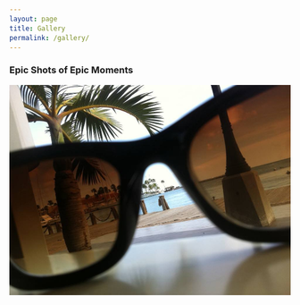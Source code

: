 ```yaml
---
layout: page
title: Gallery
permalink: /gallery/
---
```


### Epic Shots of Epic Moments

![Beach](/images/Sunglasses.jpg)
